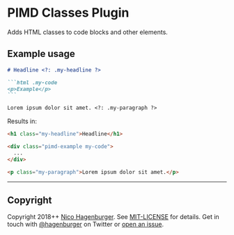 # PIMD Classes Plugin

Adds HTML classes to code blocks and other elements.

## Example usage

````markdown
# Headline <?: .my-headline ?>

```html .my-code
<p>Example</p>
```

Lorem ipsum dolor sit amet. <?: .my-paragraph ?>
````

Results in:

```html
<h1 class="my-headline">Headline</h1>

<div class="pimd-example my-code">
  ...
</div>

<p class="my-paragraph">Lorem ipsum dolor sit amet.</p>
```

---

## Copyright

Copyright 2018++ [Nico Hagenburger](https://www.hagenburger.net).
See [MIT-LICENSE](MIT-LICENSE) for details.
Get in touch with [@hagenburger](https://twitter.com/hagenburger) on Twitter or
[open an issue](https://github.com/hagenburger/pimd/issues/new).
